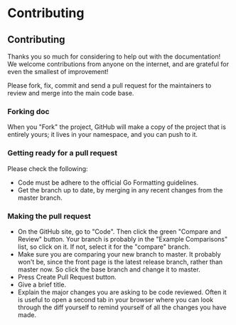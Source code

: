 # Contributing

## Contributing <a href="#contributing" id="contributing"></a>

Thanks you so much for considering to help out with the documentation! We welcome contributions from anyone on the internet, and are grateful for even the smallest of improvement!

Please fork, fix, commit and send a pull request for the maintainers to review and merge into the main code base.

### Forking doc <a href="#forking-doc" id="forking-doc"></a>

When you "Fork" the project, GitHub will make a copy of the project that is entirely yours; it lives in your namespace, and you can push to it.

### Getting ready for a pull request <a href="#getting-ready-for-a-pull-request" id="getting-ready-for-a-pull-request"></a>

Please check the following:

* Code must be adhere to the official Go Formatting guidelines.
* Get the branch up to date, by merging in any recent changes from the master branch.

### Making the pull request <a href="#making-the-pull-request" id="making-the-pull-request"></a>

* On the GitHub site, go to "Code". Then click the green "Compare and Review" button. Your branch is probably in the "Example Comparisons" list, so click on it. If not, select it for the "compare" branch.
* Make sure you are comparing your new branch to master. It probably won't be, since the front page is the latest release branch, rather than master now. So click the base branch and change it to master.
* Press Create Pull Request button.
* Give a brief title.
* Explain the major changes you are asking to be code reviewed. Often it is useful to open a second tab in your browser where you can look through the diff yourself to remind yourself of all the changes you have made.
